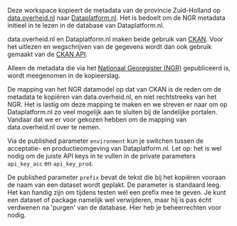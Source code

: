 Deze workspace kopieert de metadata van de provincie Zuid-Holland op [data.overheid.nl](http://data.overheid.nl) naar [Dataplatform.nl](http:/zuid-holland.dataplatform.nl). Het is bedoelt om de NGR metadata initieel in te lezen in de database van Dataplatform.nl.

data.overheid.nl en Dataplatform.nl maken beide gebruik van [CKAN](https://nl.wikipedia.org/wiki/CKAN). Voor het uitlezen en wegschrijven van de gegevens wordt dan ook gebruik gemaakt van de [CKAN API](https://docs.ckan.org/en/2.8/api/). 

Alleen de metadata die via het [Nationaal Georegister (NGR)](http://www.nationaalgeoregister.nl) gepubliceerd is, wordt meegenomen in de kopieerslag.

De mapping van het NGR datamodel op dat van CKAN is de reden om de metadata te kopiëren van data.overheid.nl, en níet rechtstreeks van het NGR. Het is lastig om deze mapping te maken en we streven er naar om op Dataplatform.nl zo veel mogelijk aan te sluiten bij de landelijke portalen. Vandaar dat we er voor gekozen hebben om de mapping van data.overheid.nl over te nemen.

Via de published parameter `environment` kun je switchen tussen de acceptatie- en productieomgeving van Dataplatform.nl. Let op: het is wel nodig om de juiste API keys in te vullen in de private parameters `api_key_acc` en `api_key_prod`.

De published parameter `prefix` bevat de tekst die bij het kopiëren vooraan de naam van een dataset wordt geplakt. De parameter is standaard leeg. Het kan handig zijn om tijdens testen wél een prefix mee te geven. Je kunt een dataset of package namelijk wel verwijderen, maar hij is pas écht verdwenen na 'purgen' van de database. Hier heb je beheerrechten voor nodig.

